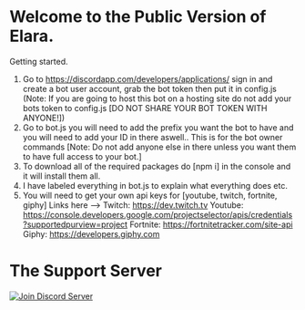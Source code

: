 Welcome to the Public Version of Elara.
===========================================

Getting started.
1. Go to https://discordapp.com/developers/applications/ sign in and create a bot user account, grab the bot token then put it in config.js 
(Note: If you are going to host this bot on a hosting site do not add your bots token to config.js [DO NOT SHARE YOUR BOT TOKEN WITH ANYONE!])
2. Go to bot.js you will need to add the prefix you want the bot to have and you will need to add your ID in there aswell.. This is for the bot owner commands [Note: Do not add anyone else in there unless you want them to have full access to your bot.]
3. To download all of the required packages do [npm i] in the console and it will install them all.
4. I have labeled everything in bot.js to explain what everything does etc.
5. You will need to get your own api keys for [youtube, twitch, fortnite, giphy] Links here -->
Twitch: https://dev.twitch.tv
Youtube: https://console.developers.google.com/projectselector/apis/credentials?supportedpurview=project
Fortnite: https://fortnitetracker.com/site-api
Giphy: https://developers.giphy.com

The Support Server
====================
<html>
  <p>
    <a href="https://discord.gg/hgsM86w"><img src="https://canary.discordapp.com/api/guilds/371105897570631691/widget.png?style=banner2" alt="Join Discord Server"/></a>
  </p>
</html>
